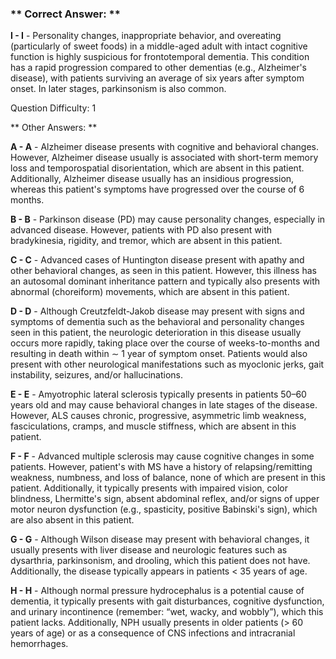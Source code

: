 ### ** Correct Answer: **

**I - I** - Personality changes, inappropriate behavior, and overeating (particularly of sweet foods) in a middle-aged adult with intact cognitive function is highly suspicious for frontotemporal dementia. This condition has a rapid progression compared to other dementias (e.g., Alzheimer's disease), with patients surviving an average of six years after symptom onset. In later stages, parkinsonism is also common.

Question Difficulty: 1

** Other Answers: **

**A - A** - Alzheimer disease presents with cognitive and behavioral changes. However, Alzheimer disease usually is associated with short-term memory loss and temporospatial disorientation, which are absent in this patient. Additionally, Alzheimer disease usually has an insidious progression, whereas this patient's symptoms have progressed over the course of 6 months.

**B - B** - Parkinson disease (PD) may cause personality changes, especially in advanced disease. However, patients with PD also present with bradykinesia, rigidity, and tremor, which are absent in this patient.

**C - C** - Advanced cases of Huntington disease present with apathy and other behavioral changes, as seen in this patient. However, this illness has an autosomal dominant inheritance pattern and typically also presents with abnormal (choreiform) movements, which are absent in this patient.

**D - D** - Although Creutzfeldt-Jakob disease may present with signs and symptoms of dementia such as the behavioral and personality changes seen in this patient, the neurologic deterioration in this disease usually occurs more rapidly, taking place over the course of weeks-to-months and resulting in death within ∼ 1 year of symptom onset. Patients would also present with other neurological manifestations such as myoclonic jerks, gait instability, seizures, and/or hallucinations.

**E - E** - Amyotrophic lateral sclerosis typically presents in patients 50–60 years old and may cause behavioral changes in late stages of the disease. However, ALS causes chronic, progressive, asymmetric limb weakness, fasciculations, cramps, and muscle stiffness, which are absent in this patient.

**F - F** - Advanced multiple sclerosis may cause cognitive changes in some patients. However, patient's with MS have a history of relapsing/remitting weakness, numbness, and loss of balance, none of which are present in this patient. Additionally, it typically presents with impaired vision, color blindness, Lhermitte's sign, absent abdominal reflex, and/or signs of upper motor neuron dysfunction (e.g., spasticity, positive Babinski's sign), which are also absent in this patient.

**G - G** - Although Wilson disease may present with behavioral changes, it usually presents with liver disease and neurologic features such as dysarthria, parkinsonism, and drooling, which this patient does not have. Additionally, the disease typically appears in patients < 35 years of age.

**H - H** - Although normal pressure hydrocephalus is a potential cause of dementia, it typically presents with gait disturbances, cognitive dysfunction, and urinary incontinence (remember: “wet, wacky, and wobbly”), which this patient lacks. Additionally, NPH usually presents in older patients (> 60 years of age) or as a consequence of CNS infections and intracranial hemorrhages.

